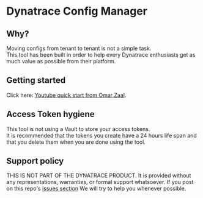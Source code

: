 # Dynatrace Config Manager

## Why?
Moving configs from tenant to tenant is not a simple task.
<br>This tool has been built in order to help every Dynatrace enthusiasts get as much value as possible from their platform.

## Getting started
Click here: [Youtube quick start from Omar Zaal](https://www.youtube.com/watch?v=h__0826oJ5o).

## Access Token hygiene
This tool is not using a Vault to store your access tokens.
<br>It is recommended that the tokens you create have a 24 hours life span and that you delete them when you are done using the tool.

## Support policy
THIS IS NOT PART OF THE DYNATRACE PRODUCT. It is provided without any representations, warranties, or formal support whatsoever. If you post on this repo's [issues section](https://github.com/dcryans/Dynatrace-Config-Manager/issues) We will try to help you whenever possible.
